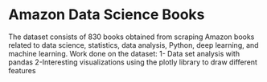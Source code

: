 # Amazon Data Science Books
The dataset consists of 830 books obtained from scraping Amazon books related to data science, statistics, data analysis, Python, deep learning, and machine learning.
Work done on the dataset:
1- Data set analysis with pandas
2-Interesting visualizations using the plotly library to draw different features


